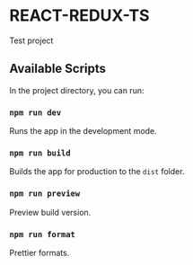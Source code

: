# REACT-REDUX-TS

Test project

## Available Scripts

In the project directory, you can run:

### `npm run dev`

Runs the app in the development mode.

### `npm run build`

Builds the app for production to the `dist` folder.

### `npm run preview`

Preview build version.

### `npm run format`

Prettier formats.